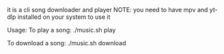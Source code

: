 it is a cli song downloader and player
NOTE:
you need to have mpv and yt-dlp installed on your system to use it


Usage:
    To play a song:
        ./music.sh play
        
   To download a song:
       ./music.sh download
